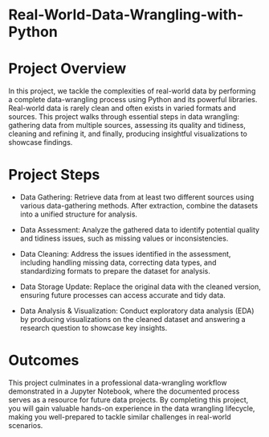 # Real-World-Data-Wrangling-with-Python
# Project Overview
In this project, we tackle the complexities of real-world data by performing a complete data-wrangling process using Python and its powerful libraries. Real-world data is rarely clean and often exists in varied formats and sources. This project walks through essential steps in data wrangling: gathering data from multiple sources, assessing its quality and tidiness, cleaning and refining it, and finally, producing insightful visualizations to showcase findings.

# Project Steps
- Data Gathering: Retrieve data from at least two different sources using various data-gathering methods. After extraction, combine the datasets into a unified structure for analysis.

- Data Assessment: Analyze the gathered data to identify potential quality and tidiness issues, such as missing values or inconsistencies.

- Data Cleaning: Address the issues identified in the assessment, including handling missing data, correcting data types, and standardizing formats to prepare the dataset for analysis.

- Data Storage Update: Replace the original data with the cleaned version, ensuring future processes can access accurate and tidy data.

- Data Analysis & Visualization: Conduct exploratory data analysis (EDA) by producing visualizations on the cleaned dataset and answering a research question to showcase key insights.

# Outcomes
This project culminates in a professional data-wrangling workflow demonstrated in a Jupyter Notebook, where the documented process serves as a resource for future data projects. By completing this project, you will gain valuable hands-on experience in the data wrangling lifecycle, making you well-prepared to tackle similar challenges in real-world scenarios.
